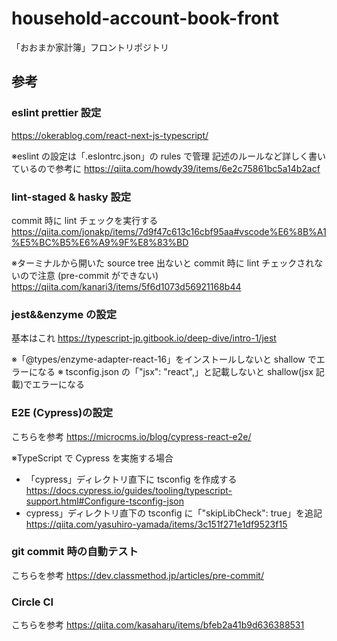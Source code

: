 # household-account-book-front

「おおまか家計簿」フロントリポジトリ

## 参考

### eslint prettier 設定

https://okerablog.com/react-next-js-typescript/

※eslint の設定は「.eslontrc.json」の rules で管理
記述のルールなど詳しく書いているので参考に
https://qiita.com/howdy39/items/6e2c75861bc5a14b2acf

### lint-staged & hasky 設定

commit 時に lint チェックを実行する
https://qiita.com/jonakp/items/7d9f47c613c16cbf95aa#vscode%E6%8B%A1%E5%BC%B5%E6%A9%9F%E8%83%BD

※ターミナルから開いた source tree 出ないと commit 時に lint チェックされないので注意
(pre-commit ができない)
https://qiita.com/kanari3/items/5f6d1073d56921168b44

### jest&&enzyme の設定

基本はこれ
https://typescript-jp.gitbook.io/deep-dive/intro-1/jest

※「@types/enzyme-adapter-react-16」をインストールしないと shallow でエラーになる
※ tsconfig.json の「"jsx": "react",」と記載しないと shallow(jsx 記載)でエラーになる

### E2E (Cypress)の設定

こちらを参考
https://microcms.io/blog/cypress-react-e2e/

※TypeScript で Cypress を実施する場合

- 「cypress」ディレクトリ直下に tsconfig を作成する
  https://docs.cypress.io/guides/tooling/typescript-support.html#Configure-tsconfig-json
- cypress」ディレクトリ直下の tsconfig に「"skipLibCheck": true」を追記
  https://qiita.com/yasuhiro-yamada/items/3c151f271e1df9523f15

### git commit 時の自動テスト

こちらを参考
https://dev.classmethod.jp/articles/pre-commit/

### Circle CI

こちらを参考
https://qiita.com/kasaharu/items/bfeb2a41b9d636388531
